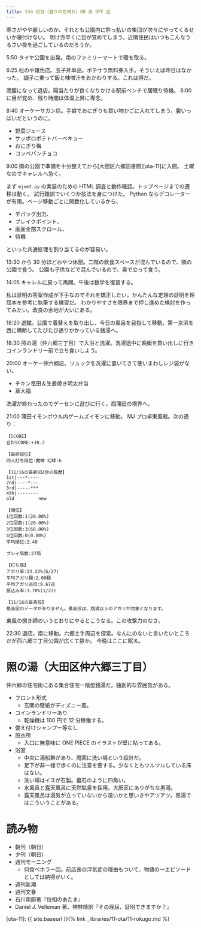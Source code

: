 ```yaml
---
title: 534 日目（曇りのち晴れ）ON 泉 OFF 呂
---
```


寒さがやや厳しいのか、それとも公園内に酔っ払いの集団が次々にやってくるせいか寝付けない。
明け方早くに目が覚めてしまう。近隣住民はいつもこんなうるさい夜を過ごしているのだろうか。

5:50 タイヤ公園を出発。南のファミリーマートで暖を取る。

6:25 松のや雑色店。玉子丼単品。ポテサラ無料券入手。そういえば昨日はなかった。
調子に乗って飯と味噌汁をおかわりする。これは得だ。

満腹になって退店。陽当たりが良くなりかける駅前ベンチで居眠り待機。
8:00 に目が覚め、残り時間は体温上昇に専念。

8:40 オーケーサガン店。手癖でおにぎりも買い物かごに入れてしまう。腹いっぱいだというのに。
* 野菜ジュース
* サッポロポテトバーベキュー
* おにぎり梅
* コッペパンチョコ

9:00 隣の公園で準備を十分整えてから[大田区六郷図書館][ota-11]に入館。
土曜なのでキャレルへ急ぐ。

まず `mjnet.py` の実装のための HTML 調査と動作確認。トップページまでの遷移は動く。
試行錯誤でいくつか技法を身につけた。
Python ならデコレーターが有用。ページ移動ごとに関数化しているから、
* デバッグ出力、
* ブレイクポイント、
* 画面全部スクロール、
* 待機

といった共通処理を割り当てるのが容易い。

13:30 から 30 分ほどおやつ休憩。二階の飲食スペースが混んでいるので、隣の公園で食う。
公園も子供などで混んでいるので、奥で立って食う。

14:05 キャレルに戻って再開。午後は数学を復習する。

私は証明の答案作成が下手なのでそれを矯正したい。かんたんな定理の証明を理屈本を参考に執筆する練習だ。
わかりやすさを限界まで押し進めた検討を作ってみたい。改良の余地が大いにある。

18:20 退館。公園で着替えを取り出し、今日の風呂を目指して移動。第一京浜を西に横断してたびたび通りかかっている銭湯へ。

18:30 照の湯（仲六郷三丁目）で入浴と洗濯。洗濯途中に晩飯を買い出しに行きコインランドリー前で立ち食いしよう。

20:00 オーケー仲六郷店。リュックを洗濯に置いてきて使いまわしレジ袋がない。
* チキン竜田＆生姜焼き明太弁当
* 草大福

洗濯が終わったのでゲーセンに遊びに行く。西蒲田の境界へ。

21:00 蒲田イモンボウル内ゲームズイモンに移動。
MJ プロ卓東風戦。次の通り：

    【SCORE】
    合計SCORE:+10.3

    【最終段位】
    四人打ち段位:魔神 幻球:6

    【11/16の最新8試合の履歴】
    1st|---*----
    2nd|----*---
    3rd|-----***
    4th|--------
    old         new

    【順位】
    1位回数:1(20.00%)
    2位回数:1(20.00%)
    3位回数:3(60.00%)
    4位回数:0(0.00%)
    平均順位:2.40

    プレイ局数:27局

    【打ち筋】
    アガリ率:22.22%(6/27)
    平均アガリ翻:2.00翻
    平均アガリ巡目:9.67巡
    振込み率:3.70%(1/27)

    【11/16の最高役】
    最高役のデータがありません。最高役は、跳満以上のアガリが対象となります。

東風の捌き師のいうとおりにやるとこうなる。この攻撃力のなさ。

22:30 退店。南に移動。六郷土手周辺を探索。なんにのないと言いたいところだが西六郷三丁目公園が広くて静か。
今晩はここに眠る。

# 照の湯（大田区仲六郷三丁目）

仲六郷の住宅街にある集合住宅一階型銭湯だ。独創的な雰囲気がある。

* フロント形式
  * 玄関の壁紙がディズニー風。
* コインランドリーあり
  * 乾燥機は 100 円で 12 分稼働する。
* 備え付けシャンプー等なし
* 脱衣所
  * 入口に無意味に ONE PIECE のイラストが壁に貼ってある。
* 浴室
  * 中央に湯船群があり、周囲に洗い場という設計だ。
  * 足下が非一様で歩くのに注意を要する。少なくともツルツルしている床はない。
  * 洗い場はイスが石製。墓石のように四角い。
  * 水風呂と露天風呂に天然鉱泉を採用。大田区にありがちな黒湯。
  * 露天風呂は湯気が立っていないから温いかと思いきやアツアツ。黒湯ではこういうことがある。

# 読み物

* 朝刊（朝日）
* 夕刊（朝日）
* 週刊モーニング
  * 何食べホラー回。前店長の浮気症の理由もついて、物語の一エピソードとしては納得がいく。
* 週刊新潮
* 週刊文春
* 石川剛郎著『位相のあたま』
* Daniel J. Velleman 著、神林靖訳『その理屈、証明できますか？』

[ota-11]: {{ site.baseurl }}{% link _libraries/11-ota/11-rokugo.md %}
